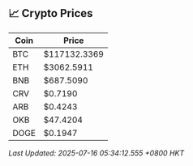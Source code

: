 ## 📈 Crypto Prices

| Coin | Price |
| ---- | ----- |
| BTC | $117132.3369 |
| ETH | $3062.5911 |
| BNB | $687.5090 |
| CRV | $0.7190 |
| ARB | $0.4243 |
| OKB | $47.4204 |
| DOGE | $0.1947 |

_Last Updated: 2025-07-16 05:34:12.555 +0800 HKT_